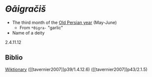 # *Θāigračiš*


- The third month of the [Old Persian year](old-persian-calendar.md) (May-June)
	- From `*Θigra-` "garlic"
- Name of a deity


2.4.11.12

## Biblio
[Wiktionary](https://en.wiktionary.org/wiki/%F0%90%8E%B0%F0%90%8E%A0%F0%90%8E%A1%F0%90%8E%A5%F0%90%8E%BC%F0%90%8E%A8%F0%90%8E%A1%F0%90%8F%81)
([[tavernier2007]]p39/1.4.12.6)
([[tavernier2007]]p43/2.1.5)